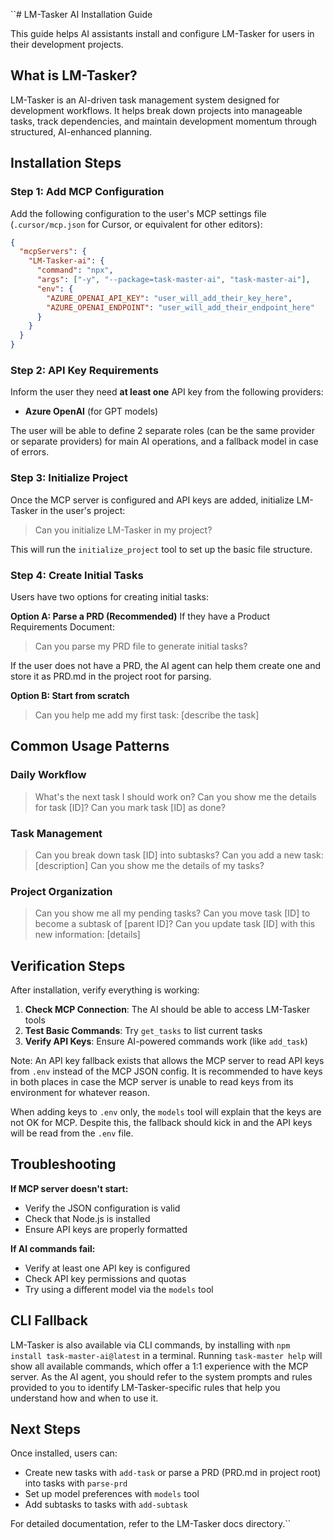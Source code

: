 ``# LM-Tasker AI Installation Guide

This guide helps AI assistants install and configure LM-Tasker for users in their development projects.

## What is LM-Tasker?

LM-Tasker is an AI-driven task management system designed for development workflows. It helps break down projects into
manageable tasks, track dependencies, and maintain development momentum through structured, AI-enhanced planning.

## Installation Steps

### Step 1: Add MCP Configuration

Add the following configuration to the user's MCP settings file (`.cursor/mcp.json` for Cursor, or equivalent for other
editors):

```json
{
  "mcpServers": {
    "LM-Tasker-ai": {
      "command": "npx",
      "args": ["-y", "--package=task-master-ai", "task-master-ai"],
      "env": {
        "AZURE_OPENAI_API_KEY": "user_will_add_their_key_here",
        "AZURE_OPENAI_ENDPOINT": "user_will_add_their_endpoint_here"
      }
    }
  }
}
```

### Step 2: API Key Requirements

Inform the user they need **at least one** API key from the following providers:

- **Azure OpenAI** (for GPT models)

The user will be able to define 2 separate roles (can be the same provider or separate providers) for main AI
operations, and a fallback model in case of errors.

### Step 3: Initialize Project

Once the MCP server is configured and API keys are added, initialize LM-Tasker in the user's project:

> Can you initialize LM-Tasker in my project?

This will run the `initialize_project` tool to set up the basic file structure.

### Step 4: Create Initial Tasks

Users have two options for creating initial tasks:

**Option A: Parse a PRD (Recommended)** If they have a Product Requirements Document:

> Can you parse my PRD file to generate initial tasks?

If the user does not have a PRD, the AI agent can help them create one and store it as PRD.md in the project root for
parsing.

**Option B: Start from scratch**

> Can you help me add my first task: [describe the task]

## Common Usage Patterns

### Daily Workflow

> What's the next task I should work on? Can you show me the details for task [ID]? Can you mark task [ID] as done?

### Task Management

> Can you break down task [ID] into subtasks? Can you add a new task: [description] Can you show me the details of my
> tasks?

### Project Organization

> Can you show me all my pending tasks? Can you move task [ID] to become a subtask of [parent ID]? Can you update task
> [ID] with this new information: [details]

## Verification Steps

After installation, verify everything is working:

1. **Check MCP Connection**: The AI should be able to access LM-Tasker tools
2. **Test Basic Commands**: Try `get_tasks` to list current tasks
3. **Verify API Keys**: Ensure AI-powered commands work (like `add_task`)

Note: An API key fallback exists that allows the MCP server to read API keys from `.env` instead of the MCP JSON config.
It is recommended to have keys in both places in case the MCP server is unable to read keys from its environment for
whatever reason.

When adding keys to `.env` only, the `models` tool will explain that the keys are not OK for MCP. Despite this, the
fallback should kick in and the API keys will be read from the `.env` file.

## Troubleshooting

**If MCP server doesn't start:**

- Verify the JSON configuration is valid
- Check that Node.js is installed
- Ensure API keys are properly formatted

**If AI commands fail:**

- Verify at least one API key is configured
- Check API key permissions and quotas
- Try using a different model via the `models` tool

## CLI Fallback

LM-Tasker is also available via CLI commands, by installing with `npm install task-master-ai@latest` in a terminal.
Running `task-master help` will show all available commands, which offer a 1:1 experience with the MCP server. As the AI
agent, you should refer to the system prompts and rules provided to you to identify LM-Tasker-specific rules that help
you understand how and when to use it.

## Next Steps

Once installed, users can:

- Create new tasks with `add-task` or parse a PRD (PRD.md in project root) into tasks with `parse-prd`
- Set up model preferences with `models` tool
- Add subtasks to tasks with `add-subtask`

For detailed documentation, refer to the LM-Tasker docs directory.``
